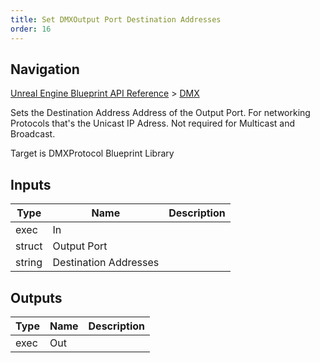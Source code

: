 ```yaml
---
title: Set DMXOutput Port Destination Addresses
order: 16
---
```

## Navigation

[Unreal Engine Blueprint API Reference](https://dev.epicgames.com/documentation/en-us/unreal-engine/BlueprintAPI) > [DMX](https://dev.epicgames.com/documentation/en-us/unreal-engine/BlueprintAPI/DMX)

Sets the Destination Address Address of the Output Port. For networking Protocols that's the Unicast IP Adress. Not required for Multicast and Broadcast.

Target is DMXProtocol Blueprint Library

## Inputs

| Type | Name | Description |
| --- | --- | --- |
| exec | In |  |
| struct | Output Port |  |
| string | Destination Addresses |  |

## Outputs

| Type | Name | Description |
| --- | --- | --- |
| exec | Out |  |
